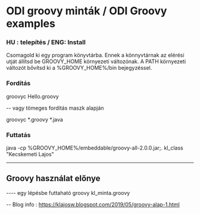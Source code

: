 #  ODI groovy minták / ODI Groovy examples

### HU : telepítés / ENG: Install
Csomagold ki egy program könyvtárba.
Ennek a könnyvtárnak az elérési utját állítsd be GROOVY_HOME környezeti változónak.
A PATH környezeti változót bővítsd ki a %GROOVY_HOME%/bin bejegyzéssel.

 

### Fordítás
groovyc Hello.groovy

-- vagy tömeges forditás maszk alapján

groovyc *.groovy *.java

 

### Futtatás
java -cp %GROOVY_HOME%/embeddable/groovy-all-2.0.0.jar;. kl_class "Kecskemeti Lajos"

 
---------------------------------------------------------------------------

## Groovy használat előnye
---- egy lépésbe futtaható
groovy kl_minta.groovy



-- Blog info : https://klajosw.blogspot.com/2019/05/groovy-alap-1.html
